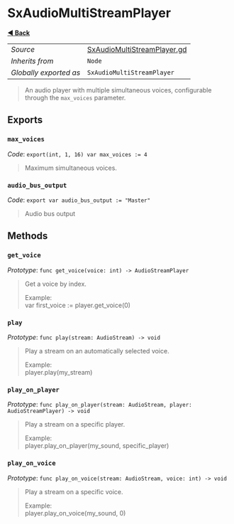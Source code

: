# SxAudioMultiStreamPlayer

**[◀️ Back](../readme.md)**

|    |     |
|----|-----|
|*Source*|[SxAudioMultiStreamPlayer.gd](../../../../nodes/audio/SxAudioMultiStreamPlayer/SxAudioMultiStreamPlayer.gd)|
|*Inherits from*|`Node`|
|*Globally exported as*|`SxAudioMultiStreamPlayer`|

> An audio player with multiple simultaneous voices, configurable through the `max_voices` parameter.  
## Exports

### `max_voices`

*Code*: `export(int, 1, 16) var max_voices := 4`

> Maximum simultaneous voices.  
### `audio_bus_output`

*Code*: `export var audio_bus_output := "Master"`

> Audio bus output  
## Methods

### `get_voice`

*Prototype*: `func get_voice(voice: int) -> AudioStreamPlayer`

> Get a voice by index.  
>   
> Example:  
>   var first_voice := player.get_voice(0)  
### `play`

*Prototype*: `func play(stream: AudioStream) -> void`

> Play a stream on an automatically selected voice.  
>   
> Example:  
>   player.play(my_stream)  
### `play_on_player`

*Prototype*: `func play_on_player(stream: AudioStream, player: AudioStreamPlayer) -> void`

> Play a stream on a specific player.  
>   
> Example:  
>   player.play_on_player(my_sound, specific_player)  
### `play_on_voice`

*Prototype*: `func play_on_voice(stream: AudioStream, voice: int) -> void`

> Play a stream on a specific voice.  
>   
> Example:  
>   player.play_on_voice(my_sound, 0)  
